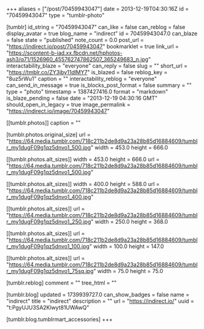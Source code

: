 +++
aliases = ["/post/70459943047"]
date = 2013-12-19T04:30:16Z
id = "70459943047"
type = "tumblr-photo"

[tumblr]
id_string = "70459943047"
can_like = false
can_reblog = false
display_avatar = true
blog_name = "indirect"
id = 70459943047.0
can_blaze = false
state = "published"
note_count = 0.0
post_url = "https://indirect.io/post/70459943047"
bookmarklet = true
link_url = "https://scontent-b-iad.xx.fbcdn.net/hphotos-ash3/q71/1526960_455762747862507_365249683_n.jpg"
interactability_blaze = "everyone"
can_reply = false
slug = ""
short_url = "https://tmblr.co/ZY3jby11dlMY7"
is_blazed = false
reblog_key = "8uz5rWu1"
caption = ""
interactability_reblog = "everyone"
can_send_in_message = true
is_blocks_post_format = false
summary = ""
type = "photo"
timestamp = 1387427416.0
format = "markdown"
is_blaze_pending = false
date = "2013-12-19 04:30:16 GMT"
should_open_in_legacy = true
image_permalink = "https://indirect.io/image/70459943047"

[[tumblr.photos]]
caption = ""

[tumblr.photos.original_size]
url = "https://64.media.tumblr.com/718c211b2de8d9a23a28b85d16884609/tumblr_my1dugF09g1qz5dnvo1_500.jpg"
width = 453.0
height = 666.0

[[tumblr.photos.alt_sizes]]
width = 453.0
height = 666.0
url = "https://64.media.tumblr.com/718c211b2de8d9a23a28b85d16884609/tumblr_my1dugF09g1qz5dnvo1_500.jpg"

[[tumblr.photos.alt_sizes]]
width = 400.0
height = 588.0
url = "https://64.media.tumblr.com/718c211b2de8d9a23a28b85d16884609/tumblr_my1dugF09g1qz5dnvo1_400.jpg"

[[tumblr.photos.alt_sizes]]
url = "https://64.media.tumblr.com/718c211b2de8d9a23a28b85d16884609/tumblr_my1dugF09g1qz5dnvo1_250.jpg"
width = 250.0
height = 368.0

[[tumblr.photos.alt_sizes]]
url = "https://64.media.tumblr.com/718c211b2de8d9a23a28b85d16884609/tumblr_my1dugF09g1qz5dnvo1_100.jpg"
width = 100.0
height = 147.0

[[tumblr.photos.alt_sizes]]
url = "https://64.media.tumblr.com/718c211b2de8d9a23a28b85d16884609/tumblr_my1dugF09g1qz5dnvo1_75sq.jpg"
width = 75.0
height = 75.0

[tumblr.reblog]
comment = ""
tree_html = ""

[tumblr.blog]
updated = 1739939727.0
can_show_badges = false
name = "indirect"
title = "indirect"
description = ""
url = "https://indirect.io/"
uuid = "t:PgyUJU3SA2Klwyt81UWAwQ"

[tumblr.blog.tumblrmart_accessories]
+++

